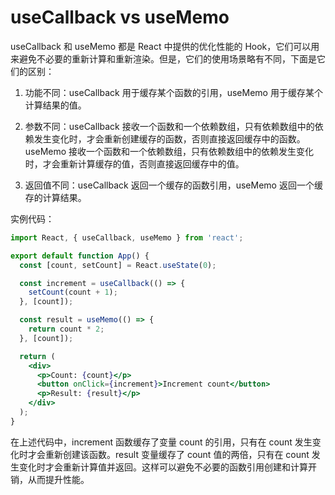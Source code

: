 # useCallback vs useMemo

useCallback 和 useMemo 都是 React 中提供的优化性能的 Hook，它们可以用来避免不必要的重新计算和重新渲染。但是，它们的使用场景略有不同，下面是它们的区别：

1. 功能不同：useCallback 用于缓存某个函数的引用，useMemo 用于缓存某个计算结果的值。

2. 参数不同：useCallback 接收一个函数和一个依赖数组，只有依赖数组中的依赖发生变化时，才会重新创建缓存的函数，否则直接返回缓存中的函数。useMemo 接收一个函数和一个依赖数组，只有依赖数组中的依赖发生变化时，才会重新计算缓存的值，否则直接返回缓存中的值。

3. 返回值不同：useCallback 返回一个缓存的函数引用，useMemo 返回一个缓存的计算结果。

实例代码：

```jsx sandpack
import React, { useCallback, useMemo } from 'react';

export default function App() {
  const [count, setCount] = React.useState(0);

  const increment = useCallback(() => {
    setCount(count + 1);
  }, [count]);

  const result = useMemo(() => {
    return count * 2;
  }, [count]);

  return (
    <div>
      <p>Count: {count}</p>
      <button onClick={increment}>Increment count</button>
      <p>Result: {result}</p>
    </div>
  );
}
```

在上述代码中，increment 函数缓存了变量 count 的引用，只有在 count 发生变化时才会重新创建该函数。result 变量缓存了 count 值的两倍，只有在 count 发生变化时才会重新计算值并返回。这样可以避免不必要的函数引用创建和计算开销，从而提升性能。

